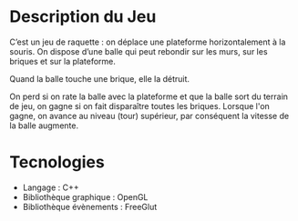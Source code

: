 # Description du Jeu

  C’est un jeu de raquette : on déplace une plateforme horizontalement à la souris. On dispose d’une balle qui peut rebondir sur les murs, sur les briques et sur la plateforme. 

  Quand la balle touche une brique, elle la détruit.
  
  On perd si on rate la balle avec la plateforme et que la balle sort du terrain de jeu, on gagne si on fait disparaître toutes les briques. 
Lorsque l'on gagne, on avance au niveau (tour) supérieur, par conséquent la vitesse de la balle augmente.

# Tecnologies

<ul>
  <li>Langage : C++</li>
  <li>Bibliothèque graphique : OpenGL</li>
  <li>Bibliothèque évènements : FreeGlut</li>
</ul>
